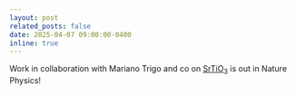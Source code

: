 ```yaml
---
layout: post
related_posts: false
date: 2025-04-07 09:00:00-0400
inline: true
---
```


Work in collaboration with Mariano Trigo and co on [SrTiO<sub>3</sub>](/publications/#Orenstein2025observation) is out in Nature Physics!